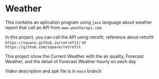 # Weather
This contains an aplication program using `java` language about weather report that call an API from `www.weatherapi.com`

In this project, you can call the API using retrofit, reference about retrofit `https://square.github.io/retrofit/` or `https://github.com/square/retrofit`

This project show the Current Weather with the air quality, Forecast Weather, and the detail of Forecast Weather hourly on each day

Video description and apk file is in `main` branch
